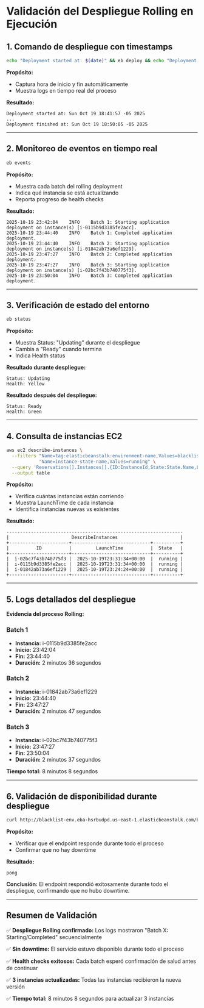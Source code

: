 # Validación del Despliegue Rolling en Ejecución

## 1. Comando de despliegue con timestamps

```bash
echo "Deployment started at: $(date)" && eb deploy && echo "Deployment finished at: $(date)"
```

**Propósito:**
- Captura hora de inicio y fin automáticamente
- Muestra logs en tiempo real del proceso

**Resultado:**
```
Deployment started at: Sun Oct 19 18:41:57 -05 2025
...
Deployment finished at: Sun Oct 19 18:50:05 -05 2025
```

---

## 2. Monitoreo de eventos en tiempo real

```bash
eb events
```

**Propósito:**
- Muestra cada batch del rolling deployment
- Indica qué instancia se está actualizando
- Reporta progreso de health checks

**Resultado:**
```
2025-10-19 23:42:04    INFO    Batch 1: Starting application deployment on instance(s) [i-0115b9d3385fe2acc].
2025-10-19 23:44:40    INFO    Batch 1: Completed application deployment.
2025-10-19 23:44:40    INFO    Batch 2: Starting application deployment on instance(s) [i-01842ab73a6ef1229].
2025-10-19 23:47:27    INFO    Batch 2: Completed application deployment.
2025-10-19 23:47:27    INFO    Batch 3: Starting application deployment on instance(s) [i-02bc7f43b740775f3].
2025-10-19 23:50:04    INFO    Batch 3: Completed application deployment.
```

---

## 3. Verificación de estado del entorno

```bash
eb status
```

**Propósito:**
- Muestra Status: "Updating" durante el despliegue
- Cambia a "Ready" cuando termina
- Indica Health status

**Resultado durante despliegue:**
```
Status: Updating
Health: Yellow
```

**Resultado después del despliegue:**
```
Status: Ready
Health: Green
```

---

## 4. Consulta de instancias EC2

```bash
aws ec2 describe-instances \
  --filters "Name=tag:elasticbeanstalk:environment-name,Values=blacklist-env" \
            "Name=instance-state-name,Values=running" \
  --query 'Reservations[].Instances[].{ID:InstanceId,State:State.Name,LaunchTime:LaunchTime}' \
  --output table
```

**Propósito:**
- Verifica cuántas instancias están corriendo
- Muestra LaunchTime de cada instancia
- Identifica instancias nuevas vs existentes

**Resultado:**
```
-----------------------------------------------------------------
|                       DescribeInstances                       |
+----------------------+-----------------------------+----------+
|          ID          |         LaunchTime          |  State   |
+----------------------+-----------------------------+----------+
|  i-02bc7f43b740775f3 |  2025-10-19T23:31:34+00:00  |  running |
|  i-0115b9d3385fe2acc |  2025-10-19T23:31:34+00:00  |  running |
|  i-01842ab73a6ef1229 |  2025-10-19T23:24:24+00:00  |  running |
+----------------------+-----------------------------+----------+
```

---

## 5. Logs detallados del despliegue

**Evidencia del proceso Rolling:**

### Batch 1
- **Instancia:** i-0115b9d3385fe2acc
- **Inicio:** 23:42:04
- **Fin:** 23:44:40
- **Duración:** 2 minutos 36 segundos

### Batch 2
- **Instancia:** i-01842ab73a6ef1229
- **Inicio:** 23:44:40
- **Fin:** 23:47:27
- **Duración:** 2 minutos 47 segundos

### Batch 3
- **Instancia:** i-02bc7f43b740775f3
- **Inicio:** 23:47:27
- **Fin:** 23:50:04
- **Duración:** 2 minutos 37 segundos

**Tiempo total:** 8 minutos 8 segundos

---

## 6. Validación de disponibilidad durante despliegue

```bash
curl http://blacklist-env.eba-hsrbudpd.us-east-1.elasticbeanstalk.com/blacklist/ping
```

**Propósito:**
- Verificar que el endpoint responde durante todo el proceso
- Confirmar que no hay downtime

**Resultado:**
```
pong
```

**Conclusión:** El endpoint respondió exitosamente durante todo el despliegue, confirmando que no hubo downtime.

---

## Resumen de Validación

✅ **Despliegue Rolling confirmado:** Los logs mostraron "Batch X: Starting/Completed" secuencialmente

✅ **Sin downtime:** El servicio estuvo disponible durante todo el proceso

✅ **Health checks exitosos:** Cada batch esperó confirmación de salud antes de continuar

✅ **3 instancias actualizadas:** Todas las instancias recibieron la nueva versión

✅ **Tiempo total:** 8 minutos 8 segundos para actualizar 3 instancias
